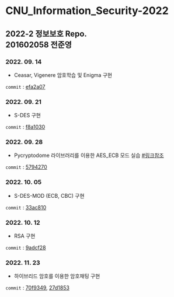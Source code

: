 # CNU_Information_Security-2022
2022-2 정보보호 Repo.  
201602058 전준영
---

### 2022. 09. 14 
- Ceasar, Vigenere 암호학습 및 Enigma 구현

```commit``` : [efa2a07](https://github.com/meoldae/CNU_Information_Security-2022-/commit/efa2a079b686673efbba85780003903cf37c8d57)

### 2022. 09. 21
- S-DES 구현

```commit``` : [f8a1030](https://github.com/meoldae/CNU_Information_Security-2022-/commit/f8a1030f9edb67eaa9139d81cf54795f84ddb50e)

### 2022. 09. 28 
- Pycryptodome 라이브러리를 이용한 AES_ECB 모드 실습     [#링크참조](https://m.blog.naver.com/PostView.naver?isHttpsRedirect=true&blogId=anakt&logNo=222000546158)

```commit``` : [5794270](https://github.com/meoldae/CNU_Information_Security-2022-/commit/5794270d82b5d6a46aca5c849b557a812e1020b2)


### 2022. 10. 05
- S-DES-MOD (ECB, CBC) 구현

```commit``` : [33ac810](https://github.com/meoldae/CNU_Information_Security-2022-/commit/33ac8106f7610a5c18ef0f21a0f46d38eba73ad3)

### 2022. 10. 12
- RSA 구현

```commit``` : [9adcf28](https://github.com/meoldae/CNU_Information_Security-2022-/commit/9adcf28840e0b252cf21a01a84a83d9e95a9dfb3)


### 2022. 11. 23
- 하이브리드 암호를 이용한 암호채팅 구현

```commit``` : [70f9349](https://github.com/meoldae/CNU_Information_Security-2022-/commit/70f93490c92f9f3784742e43b9c517472eee7a6c), [27d1853](https://github.com/meoldae/CNU_Information_Security-2022-/commit/27d1853d2cda87625d1e60b62863144e16224bdf)

